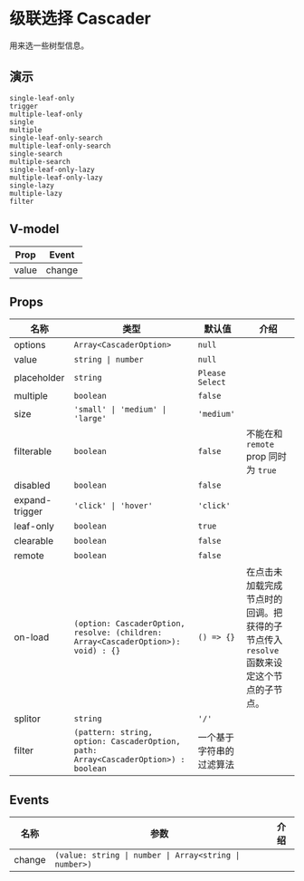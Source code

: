 # 级联选择 Cascader
用来选一些树型信息。
## 演示
```demo
single-leaf-only
trigger
multiple-leaf-only
single
multiple
single-leaf-only-search
multiple-leaf-only-search
single-search
multiple-search
single-leaf-only-lazy
multiple-leaf-only-lazy
single-lazy
multiple-lazy
filter
```

## V-model
|Prop|Event|
|-|-|
|value|change|

## Props
|名称|类型|默认值|介绍|
|-|-|-|-|
|options|`Array<CascaderOption>`|`null`||
|value|`string \| number`|`null`||
|placeholder|`string`|`Please Select`||
|multiple|`boolean`|`false`||
|size|`'small' \| 'medium' \| 'large'`|`'medium'`||
|filterable|`boolean`|`false`|不能在和 `remote` prop 同时为 `true`|
|disabled|`boolean`|`false`||
|expand-trigger|`'click' \| 'hover'`|`'click'`||
|leaf-only|`boolean`|`true`||
|clearable|`boolean`|`false`||
|remote|`boolean`|`false`||
|on-load|`(option: CascaderOption, resolve: (children: Array<CascaderOption>): void) : {}`|`() => {}`|在点击未加载完成节点时的回调。把获得的子节点传入 `resolve` 函数来设定这个节点的子节点。|
|splitor|`string`|`'/'`||
|filter|`(pattern: string, option: CascaderOption, path: Array<CascaderOption>) : boolean`|一个基于字符串的过滤算法||

## Events
|名称|参数|介绍|
|-|-|-|
|change|`(value: string \| number \| Array<string \| number>)`
